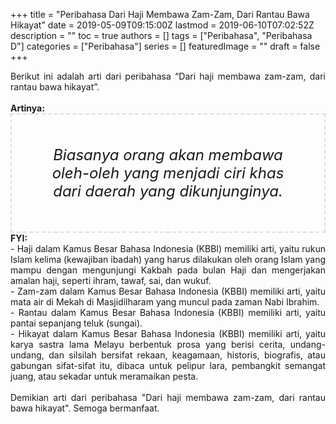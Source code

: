 +++
title = "Peribahasa Dari Haji Membawa Zam-Zam, Dari Rantau Bawa Hikayat"
date = 2019-05-09T09:15:00Z
lastmod = 2019-06-10T07:02:52Z
description = ""
toc = true
authors = []
tags = ["Peribahasa", "Peribahasa D"]
categories = ["Peribahasa"]
series = []
featuredImage = ""
draft = false
+++

<div dir="ltr" style="text-align: left;" trbidi="on"><div style="text-align: justify;">Berikut ini adalah arti dari peribahasa “Dari haji membawa zam-zam, dari rantau bawa hikayat”.</div><br /><div style="text-align: justify;"><b>Artinya:</b></div><div style="border: 2px dashed #ddd; font-size: 24px; height: auto; margin: 0 auto; padding: 50px; text-align: center; width: auto;"><i>Biasanya orang akan membawa oleh-oleh yang menjadi ciri khas dari daerah yang dikunjunginya.</i></div><div style="text-align: justify;"><b>FYI:</b><br />- Haji dalam Kamus Besar Bahasa Indonesia (KBBI) memiliki arti, yaitu rukun Islam kelima (kewajiban ibadah) yang harus dilakukan oleh orang Islam yang mampu dengan mengunjungi Kakbah pada bulan Haji dan mengerjakan amalan haji, seperti ihram, tawaf, sai, dan wukuf.<br />- Zam-zam dalam Kamus Besar Bahasa Indonesia (KBBI) memiliki arti, yaitu mata air di Mekah di Masjidilharam yang muncul pada zaman Nabi Ibrahim.<br />- Rantau dalam Kamus Besar Bahasa Indonesia (KBBI) memiliki arti, yaitu pantai sepanjang teluk (sungai).<br />- Hikayat dalam Kamus Besar Bahasa Indonesia (KBBI) memiliki arti, yaitu karya sastra lama Melayu berbentuk prosa yang berisi cerita, undang-undang, dan silsilah bersifat rekaan, keagamaan, historis, biografis, atau gabungan sifat-sifat itu, dibaca untuk pelipur lara, pembangkit semangat juang, atau sekadar untuk meramaikan pesta.<br /><br /></div><div style="text-align: justify;">Demikian arti dari peribahasa "Dari haji membawa zam-zam, dari rantau bawa hikayat". Semoga bermanfaat.</div></div>
